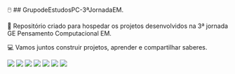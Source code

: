 🖱️ ## GrupodeEstudosPC-3ªJornadaEM.

📔 Repositório criado para hospedar os projetos desenvolvidos na 3ª jornada GE Pensamento Computacional EM.

💻 Vamos juntos construir projetos, aprender e compartilhar saberes.


![](https://img.shields.io/badge/Alura-100000?style=for-the-badge&logo=Alura&logoColor=white)
![](https://img.shields.io/badge/JavaScript-323330?style=for-the-badge&logo=javascript&logoColor=F7DF1E)
![](https://img.shields.io/badge/VSCode-0078D4?style=for-the-badge&logo=visual%20studio%20code&logoColor=white)
![](https://img.shields.io/badge/GitHub-100000?style=for-the-badge&logo=github&logoColor=white)
![](https://img.shields.io/badge/HTML5-E34F26?style=for-the-badge&logo=html5&logoColor=white)
![](https://img.shields.io/badge/CSS3-1572B6?style=for-the-badge&logo=css3&logoColor=white)
![](https://img.shields.io/badge/Vercel-000000?style=for-the-badge&logo=vercel&logoColor=white)
